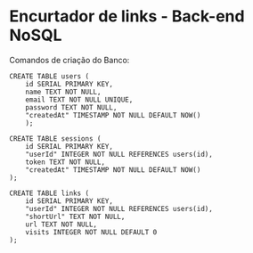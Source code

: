 # Encurtador de links - Back-end NoSQL

Comandos de criação do Banco:

```
CREATE TABLE users (
    id SERIAL PRIMARY KEY,
    name TEXT NOT NULL,
    email TEXT NOT NULL UNIQUE,
    password TEXT NOT NULL,
    "createdAt" TIMESTAMP NOT NULL DEFAULT NOW()
    );
```

```
CREATE TABLE sessions (
	id SERIAL PRIMARY KEY,
	"userId" INTEGER NOT NULL REFERENCES users(id),
	token TEXT NOT NULL,
	"createdAt" TIMESTAMP NOT NULL DEFAULT NOW()
);
```

```
CREATE TABLE links (
	id SERIAL PRIMARY KEY,
	"userId" INTEGER NOT NULL REFERENCES users(id),
	"shortUrl" TEXT NOT NULL,
	url TEXT NOT NULL,
	visits INTEGER NOT NULL DEFAULT 0
);
```
